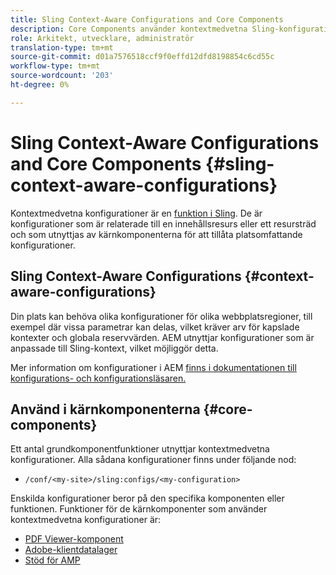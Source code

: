 ```yaml
---
title: Sling Context-Aware Configurations and Core Components
description: Core Components använder kontextmedvetna Sling-konfigurationer för vissa funktioner
role: Arkitekt, utvecklare, administratör
translation-type: tm+mt
source-git-commit: d01a7576518ccf9f0effd12dfd8198854c6cd55c
workflow-type: tm+mt
source-wordcount: '203'
ht-degree: 0%

---
```



# Sling Context-Aware Configurations and Core Components {#sling-context-aware-configurations}

Kontextmedvetna konfigurationer är en [funktion i Sling](https://sling.apache.org/documentation/bundles/context-aware-configuration/context-aware-configuration.html). De är konfigurationer som är relaterade till en innehållsresurs eller ett resursträd och som utnyttjas av kärnkomponenterna för att tillåta platsomfattande konfigurationer.

## Sling Context-Aware Configurations {#context-aware-configurations}

Din plats kan behöva olika konfigurationer för olika webbplatsregioner, till exempel där vissa parametrar kan delas, vilket kräver arv för kapslade kontexter och globala reservvärden. AEM utnyttjar konfigurationer som är anpassade till Sling-kontext, vilket möjliggör detta.

Mer information om konfigurationer i AEM [finns i dokumentationen till konfigurations- och konfigurationsläsaren.](https://docs.adobe.com/content/help/en/experience-manager-cloud-service/implementing/developing/configurations.html)

## Använd i kärnkomponenterna {#core-components}

Ett antal grundkomponentfunktioner utnyttjar kontextmedvetna konfigurationer. Alla sådana konfigurationer finns under följande nod:

* `/conf/<my-site>/sling:configs/<my-configuration>`

Enskilda konfigurationer beror på den specifika komponenten eller funktionen. Funktioner för de kärnkomponenter som använder kontextmedvetna konfigurationer är:

* [PDF Viewer-komponent](https://github.com/adobe/aem-core-wcm-components/tree/master/content/src/content/jcr_root/apps/core/wcm/components/pdfviewer/v1/pdfviewer#context-aware-config)
* [Adobe-klientdatalager](/help/developing/data-layer/overview.md#installation-activation)
* [Stöd för AMP](https://github.com/adobe/aem-core-wcm-components/tree/master/extensions/amp)

